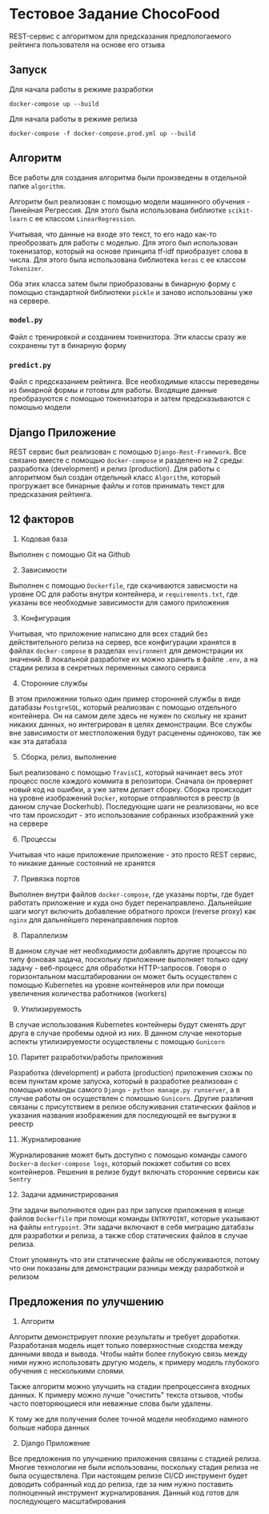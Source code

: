 # Тестовое Задание ChocoFood

REST-сервис с алгоритмом для предсказания предпологаемого рейтинга пользователя на основе его отзыва


## Запуск

Для начала работы в режиме разработки
```
docker-compose up --build
```

Для начала работы в режиме релиза
```
docker-compose -f docker-compose.prod.yml up --build 
```

## Алгоритм

Все работы для создания алгоритма были произведены в отдельной папке `algorithm`.

Алгоритм был реализован с помощью модели машинного обучения - Линейная Регрессия. Для этого была использована библиотке `scikit-learn` с ее классом `LinearRegression`.

Учитывая, что данные на входе это текст, то его надо как-то преоброзвать для работы с моделью. Для этого был использован токенизатор, который на основе принципа tf-idf приобразует слова в числа. Для этого была использована библиотека `keras` с ее классом `Tokenizer`.

Оба этих класса затем были приобразованы в бинарную форму с помощью стандартной библиотеки `pickle` и заново использованы уже на сервере.

### `model.py`

Файл с тренировкой и созданием токенизтора. Эти классы сразу же сохранены тут в бинарную форму

### `predict.py`

Файл с предсказанием рейтинга. Все необходимые классы переведены из бинарной формы и готовы для работы. Входящие данные преобразуются с помощью токенизатора и затем предсказываются с помошью модели

## Django Приложение

REST сервис был реализован с помощью `Django-Rest-Framework`. Все связано вместе с помощью `docker-compose` и разделено на 2 среды: разработка (development) и релиз (production). Для работы с алгоритмом был создан отдельный класс `Algorithm`, который прогружает все бинарные файлы и готов принимать текст для предсказания рейтинга.

## 12 факторов

1. Кодовая база

Выполнен с помощью Git на Github

2. Зависимости

Выполнен с помощью `Dockerfile`, где скачиваются зависмости на уровне ОС для работы внутри контейнера, и `requirements.txt`, где указаны все необходмые зависимости для самого приложения

3. Конфигурация

Учитывая, что приложение написано для всех стадий без действительного релиза на сервер, все конфигурации хранятся в файлах `docker-compose` в разделах `environment` для демонстрации их значений. В локальной разработке их можно хранить в файле `.env`, а на стадии релиза в секретных переменных самого сервиса

4. Сторонние службы

В этом приложении только один пример сторонней службы в виде датабазы `PostgreSQL`, который реалиозван с помощью отдельного контейнера. Он на самом деле здесь не нужен по скольку не хранит никаких данных, но интегрирован в целях демонстрации. Все службы вне зависимости от местположения будут расценены одиноково, так же как эта датабаза

5. Сборка, релиз, выполнение

Был реализовано с помощью `TravisCI`, который начинает весь этот процесс после каждого коммита в репозитори. Сначала он проверяет новый код на ошибки, а уже затем делает сборку. Сборка происходит на уровне изображений `Docker`, которые отправляются в реестр (в данном случае Dockerhub). Последующие шаги не реализованы, но все что там происходит - это использование собранных изображений уже на сервере

6. Процессы

Учитывая что наше приложение приложение - это просто REST сервис, то никакие данные состояний не хранятся

7. Привязка портов

Выполнен внутри файлов `docker-compose`, где указаны порты, где будет работать приложение и куда оно будет перенаправлено. Дальнейшие шаги могут включить добавление обратного прокси (reverse proxy) как `nginx` для дальнейшего перенаправления портов

8. Параллелизм

В данном случае нет необходимости добавлять другие процессы по типу фоновая задача, поскольку приложение выполняет только одну задачу - веб-процесс для обработки HTTP-запросов. Говоря о горизонтальном масштабировании он может быть осуществлен с помощью Kubernetes на уровне контейнеров или при помощи увеличения количества работников (workers)

9. Утилизируемость

В случае использования Kubernetes контейнеры будут сменять друг друга в случае пробемы одной из них. В данном случае некоторые аспекты утилизируемости осуществлены с помощью `Gunicorn`

10. Паритет разработки/работы приложения

Разработка (development) и работа (production) приложения схожы по всем пунктам кроме запуска, который в разработке реализован с помощью команды самого `Django` - `python manage.py runserver`, а в случае работы он осуществлен с помошью `Gunicorn`. Другие различия связаны с присутствием в релизе обслуживания статических файлов и указания названия изображения для последующей ее выгрузки в реестр

11. Журналирование

Журналирование может быть доступно с помощью команды самого `Docker`-а `docker-compose logs`, который покажет события со всех контейнеров. Решения в релизе будут включать сторонние сервисы как `Sentry`

12. Задачи администрирования

Эти задачи выполняются один раз при запуске приложения в конце файлов `Dockerfile` при помощи команды `ENTRYPOINT`, которые указывают на файлы `entrypoint`. Эти задачи включают в себя миграцию датабазы для разработки и релиза, а также сбор статических файлов в случае релиза. 

Стоит упомянуть что эти статические файлы не обслуживаются, потому что они показаны для демонстрации разницы между разработкой и релизом

## Предложения по улучшению

1. Алгоритм

Алгоритм демонстрирует плохие результаты и требует доработки. Разработаная модель ищет только поверхностные сходства между данными ввода и вывода. Чтобы найти более глубокую связь между ними нужно использовать другую модель, к примеру модель глубокого обучения с несколькими слоями. 

Также алгоритм можно улучшить на стадии препроцессинга входных данных. К примеру можно лучше "очистить" текста отзывов, чтобы часто повторяющиеся или неважные слова были удалены.

К тому же для получения более точной модели необходимо намного больше набора данных

2. Django Приложение

Все предложения по улучшению приложения связаны с стадией релиза. Многие технологии не были использованы, поскольку стадия релиза не была осуществлена. При настоящем релизе CI/CD инструмент будет доводить собранный код до релиза, где за ним нужно поставить полноценный инструмент журналирования. Данный код готов для последующего масштабирования